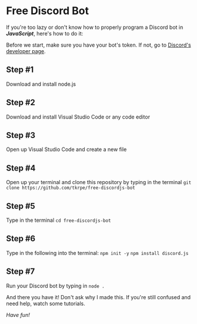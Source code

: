 # Free Discord Bot

If you're too lazy or don't know how to properly program a Discord bot in ***JavaScript***, here's how to do it:

Before we start, make sure you have your bot's token. If not, go to [Discord's developer page](https://discord.com/developers/applications).

## Step #1

Download and install node.js

## Step #2

Download and install Visual Studio Code or any code editor

## Step #3

Open up Visual Studio Code and create a new file

## Step #4

Open up your terminal and clone this repository by typing in the terminal `git clone https://github.com/tkrpe/free-discordjs-bot`

## Step #5

Type in the terminal `cd free-discordjs-bot`

## Step #6

Type in the following into the terminal:
`npm init -y`
`npm install discord.js`

## Step #7

Run your Discord bot by typing in `node .`

And there you have it!
Don't ask why I made this.
If you're still confused and need help, watch some tutorials.

*Have fun!*